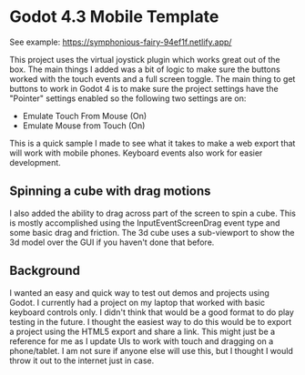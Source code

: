 # Godot 4.3 Mobile Template

See example: https://symphonious-fairy-94ef1f.netlify.app/

This project uses the virtual joystick plugin which works great out of the box. The main things I added was a bit of logic to make sure the buttons worked with the touch events and a full screen toggle. The main thing to get buttons to work in Godot 4 is to make sure the project settings have the "Pointer" settings enabled so the following two settings are on:

- Emulate Touch From Mouse (On)
- Emulate Mouse from Touch (On)

This is a quick sample I made to see what it takes to make a web export that will work with mobile phones. Keyboard events also work for easier development.

## Spinning a cube with drag motions

I also added the ability to drag across part of the screen to spin a cube. This is mostly accomplished using the InputEventScreenDrag event type and some basic drag and friction. The 3d cube uses a sub-viewport to show the 3d model over the GUI if you haven't done that before.


## Background

I wanted an easy and quick way to test out demos and projects using Godot. I currently had a project on my laptop that worked with basic keyboard controls only. I didn't think that would be a good format to do play testing in the future. I thought the easiest way to do this would be to export a project using the HTML5 export and share a link. This might just be a reference for me as I update UIs to work with touch and dragging on a phone/tablet. I am not sure if anyone else will use this, but I thought I would throw it out to the internet just in case.
